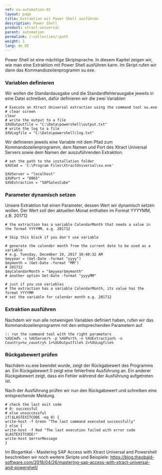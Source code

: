 ```yaml
---
ref: xu-automation-02
layout: page
title: Extraktion mit Power Shell ausführen
description: Power Shell
product: xtract-universal
parent: automation
permalink: /:collection/:path
weight: 1
lang: de_DE
---
```


Power Shell ist eine mächtige Skriptsprache. In diesem Kapitel zeigen wir, wie man eine Extraktion mit Power Shell ausführen kann. Im Skript rufen wir dann das Kommandozeilenprogramm xu.exe.

### Variablen definieren
Wir wollen die Standardausgabe und die Standardfehlerausgabe jeweils in eine Datei schreiben, dafür definieren wir die zwei Variablen
```
# Execute an Xtract Universal extraction using the command tool xu.exe 
# clear screen  
clear
# write the output to a file
$XUOutputfile = "C:\Data\powershell\output.txt"
# write the log to a file
$XULogfile = "C:\Data\powershell\log.txt"
```
Wir definieren jeweils eine Variable mit dem Pfad zum Kommandozeilenprogramm, dem Namen und Port des Xtract Universal Servers sowie dem Namen der auszuführenden Extraktion.

```
# set the path to the installation folder
$XUCmd = 'C:\Program Files\XtractUniversal\xu.exe'
  
$XUServer = "localhost"
$XUPort = "8065"
$XUExtraction = "SAPSalesCube" 
```
### Parameter dynamisch setzen
Unsere Extraktion hat einen Parameter, dessen Wert wir dynamisch setzen wollen. Der Wert soll den aktuellen Monat enthalten im Format YYYYMM, z.B. 201712


```
# the extraction has a variable CalendarMonth that needs a value in the format YYYYMM, e.g. 201712

# Skip this block if you don't use variable

# generate the calender month from the current date to be used as a variable
# e.g. Tuesday, December 19, 2017 10:40:32 AM
$myyear = (Get-Date -format "yyyy")
$mymonth = (Get-Date -format "MM")
# 201712
$myCalendarMonth = "$myyear$mymonth"
# another option Get-Date -format "yyyyMM"
 
# just if you use variables
# the extraction has a variable CalendarMonth, its value has the format YYYYMM
# set the variable for calendar month e.g. 201712
```

### Extraktion ausführen 
Nachdem wir nun alle notwenigen Variablen definiert haben, rufen wir das Kommandozeilenprogramm mit den entsprechenden Parametern auf. 

```
:: run the command tool with the right parameters
%XUCmd% -s %XUServer% -p %XUPort% -n %XUExtraction% -o Country=%v_country% 1>%XUOutputfile% 2>%XULogfile%
```
### Rückgabewert prüfen 
Nachdem xu.exe beendet wurde, zeigt der Rückgabewert des Programms an.
Ein Rückgabewert 0 zeigt eine fehlerfreie Ausführung an. 
Ein anderer Rückgabewert zeigt, dass ein Fehler während der Ausführung aufgetreten ist. 

Nach der Ausführung prüfen wir nun den Rückgabewert und schreiben eine entsprechende Meldung. 

```
# check the last exit code
# 0: successful
# else unsuccessful
if($LASTEXITCODE -eq 0) {           
write-host -f Green "The last command executed successfully"          
} else {           
write-host -f Red "The last execution failed with error code $LASTEXITCODE!"
write-host $errorMessage
}
```

Im Blogartikel - Mastering SAP Access with Xtract Universal and Powershell beschreiben wir noch weitere Skripte und Beispiele:
https://blog.theobald-software.com/2018/04/26/mastering-sap-access-with-xtract-universal-and-powershell/ 